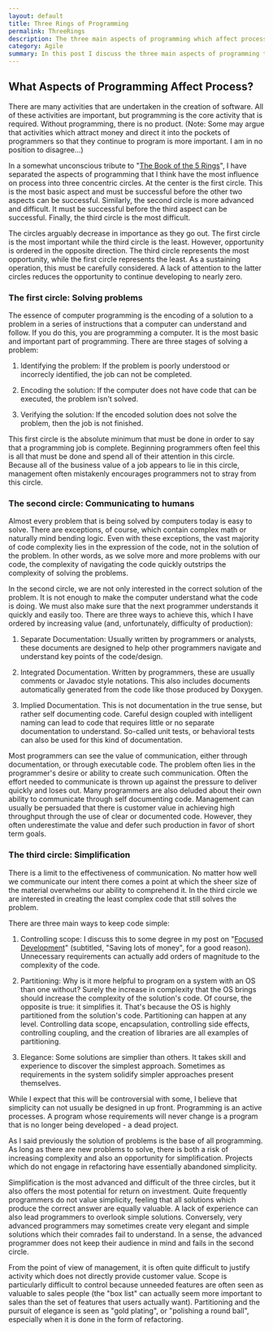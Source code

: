 ```yaml
---
layout: default
title: Three Rings of Programming
permalink: ThreeRings
description: The three main aspects of programming which affect process
category: Agile
summary: In this post I discuss the three main aspects of programming that I feel affect process the most.  These aspects are described as a set of 3 concentric circles with the center circle being the most basic and the outer circle being most advanced.
---
```

## What Aspects of Programming Affect Process?

There are many activities that are undertaken in the creation of software.
All of these activities are important, but programming is the core
activity that is required.  Without programming, there is no product.
(Note: Some may argue that activities which attract money and direct
it into the pockets of programmers so that they continue to program
is more important.  I am in no position to disagree...)

In a somewhat unconscious tribute to "[The Book of the 5 Rings](http://archive.org/details/MiyamotoMusashi-BookOfFiveRingsgoRinNoSho)", I have
separated the aspects of programming that I think have the most
influence on process into three concentric circles.  At the center
is the first circle.  This is the most basic aspect and must be
successful before the other two aspects can be successful.
Similarly, the second circle is more advanced and difficult.
It must be successful before the third aspect can be successful.
Finally, the third circle is the most difficult.

The circles arguably decrease in importance as they go out.
The first circle is the most important while the third circle
is the least.  However, opportunity is ordered in the opposite
direction.  The third circle represents the most opportunity,
while the first circle represents the least.  As a sustaining
operation, this must be carefully considered.  A lack of
attention to the latter circles reduces the opportunity to
continue developing to nearly zero.

### The first circle: Solving problems

The essence of computer programming is the encoding of a solution
to a problem in a series of instructions that a computer can
understand and follow. If you do this, you are programming a computer.
It is the most basic and important part of programming.  There
are three stages of solving a problem:

1. Identifying the problem:  If the problem is poorly understood
    or incorrecly identified, the job can not be completed.

2. Encoding the solution:  If the computer does not have code that
can be executed, the problem isn't solved.

3. Verifying the solution: If the encoded solution does not solve
the problem, then the job is not finished.

This first circle is the absolute minimum that must be done in order
to say that a programming job is complete.  Beginning programmers
often feel this is all that must be done and spend all of their attention
in this circle.  Because all of the business value of a job appears
to lie in this circle, management often mistakenly encourages
programmers not to stray from this circle.

### The second circle: Communicating to humans

Almost every problem that is being solved by computers today is easy
to solve.  There are exceptions, of course, which contain complex
math or naturally mind bending logic.  Even with these exceptions,
the vast majority of code complexity lies in the expression
of the code, not in the solution of the problem.
In other words, as we solve more and more problems with our code,
the complexity of navigating the code quickly outstrips the
complexity of solving the problems.

In the second circle, we are not only interested in the correct
solution of the problem.  It is not enough to make the computer
understand what the code is doing.  We must also make sure that
the next programmer understands it quickly and easily too.  There
are three ways to achieve this, which I have ordered by increasing
value (and, unfortunately, difficulty of production):

1. Separate Documentation: Usually written by programmers or
analysts, these documents are designed to help other programmers
navigate and understand key points of the code/design.

2. Integrated Documentation. Written by programmers, these are
usually comments or Javadoc style notations. This also includes
documents automatically generated from the code like those
produced by Doxygen.

3. Implied Documentation.  This is not documentation in the true
sense, but rather self documenting code.  Careful design coupled
with intelligent naming can lead to code that requires little or
no separate documentation to understand.  So-called unit tests,
or behavioral tests can also be used for this kind of documentation.

Most programmers can see the value of communication, either
through documentation, or through executable code.  The problem
often lies in the programmer's desire or ability to create
such communication.  Often the effort needed to communicate is
thrown up against the pressure to deliver quickly and loses out.
Many programmers are also deluded about their own ability to
communicate through self documenting code.  Management can
usually be persuaded that there is customer value in achieving
high throughput through the use of clear or documented code.
However, they often underestimate the value and defer such
production in favor of short term goals.

### The third circle: Simplification

There is a limit to the effectiveness of communication.  No matter
how well we communicate our intent there comes a point at which
the sheer size of the material overwhelms our ability to comprehend
it.  In the third circle we are interested in creating the least
complex code that still solves the problem.

There are three main ways to keep code simple:

1. Controlling scope: I discuss this to some degree in my post on
"[Focused Development](../FocusedDevelopment)" (subtitled, 
"Saving lots of money", for a good reason). Unnecessary requirements
can actually add orders of magnitude to the complexity of the code.

2. Partitioning: Why is it more helpful to program on a system with
an OS than one without?  Surely the increase in complexity that
the OS brings should increase the complexity of the solution's code.
Of course, the opposite is true: it simplifies it.  That's because
the OS is highly partitioned from the solution's code.  Partitioning
can happen at any level. Controlling data scope, encapsulation,
controlling side effects, controlling coupling, and the creation of
libraries are all examples of partitioning.

3. Elegance:  Some solutions are simplier than others.  It takes skill
and experience to discover the simplest approach.  Sometimes as requirements
in the system solidify simpler approaches present themselves.

While I expect that this will be controversial with some, I believe that
simplicity can not usually be designed in up front.  Programming is
an active processes.  A program whose requirements will never change
is a program that is no longer being developed - a dead project.

As I said previously the solution of problems is the base of all programming.
As long as there are new problems to solve, there is both a risk of 
increasing complexity and also an opportunity for simplification.  Projects
which do not engage in refactoring have essentially abandoned simplicity.

Simplification is the most advanced and difficult of the three circles,
but it also offers the most potential for return on investment.
Quite frequently programmers do not value simplicity, feeling that
all solutions which produce the correct answer are equally valuable.
A lack of experience can also lead programmers to overlook simple
solutions.  Conversely, very advanced programmers may sometimes
create very elegant and simple solutions which their comrades
fail to understand.  In a sense, the advanced programmer does not
keep their audience in mind and fails in the second circle.

From the point of view of management, it is often quite difficult
to justify activity which does not directly provide customer value.
Scope is particularly difficult to control because unneeded features
are often seen as valuable to sales people (the "box list" can
actually seem more important to sales than the set of features that
users actually want).  Partitioning and the pursuit of elegance is
seen as "gold plating", or "polishing a round ball", especially when
it is done in the form of refactoring.


